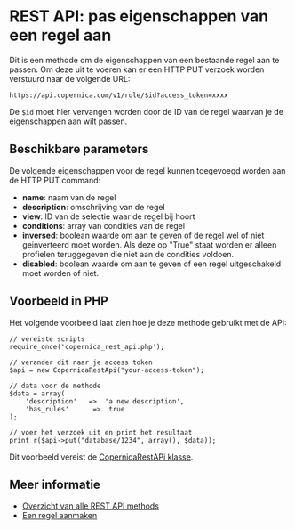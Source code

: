 # REST API: pas eigenschappen van een regel aan

Dit is een methode om de eigenschappen van een bestaande regel aan te passen. Om deze uit te voeren kan er een HTTP PUT verzoek worden verstuurd naar de volgende URL:

`https://api.copernica.com/v1/rule/$id?access_token=xxxx`

De `$id` moet hier vervangen worden door de ID van de regel waarvan je de eigenschappen aan wilt passen.

## Beschikbare parameters
De volgende eigenschappen voor de regel kunnen toegevoegd worden aan de HTTP PUT command:

- **name**: naam van de regel
- **description**: omschrijving van de regel
- **view**: ID van de selectie waar de regel bij hoort
- **conditions**: array van condities van de regel
- **inversed**: boolean waarde om aan te geven of de regel wel of niet geinverteerd moet worden. Als deze op "True" staat worden er alleen profielen teruggegeven die niet aan de condities voldoen.
- **disabled**: boolean waarde om aan te geven of een regel uitgeschakeld moet worden of niet.

## Voorbeeld in PHP

Het volgende voorbeeld laat zien hoe je deze methode gebruikt met de API:

	// vereiste scripts
	require_once('copernica_rest_api.php');

	// verander dit naar je access token
	$api = new CopernicaRestApi("your-access-token");

	// data voor de methode
	$data = array(
    	'description'   =>  'a new description',
    	'has_rules'      =>  true
	);

	// voer het verzoek uit en print het resultaat
	print_r($api->put("database/1234", array(), $data));

Dit voorbeeld vereist de [CopernicaRestAPi klasse](rest-php).

## Meer informatie

* [Overzicht van alle REST API methods](./rest-api)
* [Een regel aanmaken](./rest-post-view-rules)

